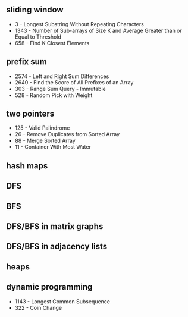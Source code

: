 
## sliding window
- 3 - Longest Substring Without Repeating Characters
- 1343 - Number of Sub-arrays of Size K and Average Greater than or Equal to Threshold
- 658 - Find K Closest Elements

## prefix sum
- 2574 - Left and Right Sum Differences
- 2640 - Find the Score of All Prefixes of an Array
- 303 - Range Sum Query - Immutable
- 528 - Random Pick with Weight

## two pointers
- 125 - Valid Palindrome
- 26 - Remove Duplicates from Sorted Array
- 88 - Merge Sorted Array
- 11 - Container With Most Water

## hash maps

## DFS

## BFS

## DFS/BFS in matrix graphs

## DFS/BFS in adjacency lists

## heaps

## dynamic programming
- 1143 - Longest Common Subsequence
- 322 - Coin Change